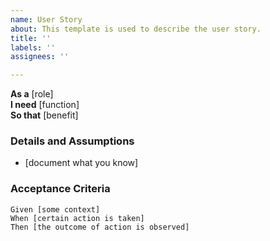 ```yaml
---
name: User Story
about: This template is used to describe the user story.
title: ''
labels: ''
assignees: ''

---
```


**As a** [role]  
**I need** [function]  
**So that** [benefit]  
  
### Details and Assumptions
* [document what you know]
 
### Acceptance Criteria  
  
```gherkin
Given [some context]
When [certain action is taken]
Then [the outcome of action is observed]
```

